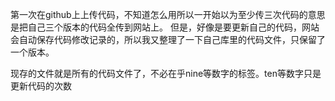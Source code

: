 第一次在github上上传代码，不知道怎么用所以一开始以为至少传三次代码的意思是把自己三个版本的代码全传到网站上。
但是，好像是要更新自己的代码，网站会自动保存代码修改记录的，所以我又整理了一下自己库里的代码文件，只保留了一个版本。


现存的文件就是所有的代码文件了，不必在乎nine等数字的标签。ten等数字只是更新代码的次数

